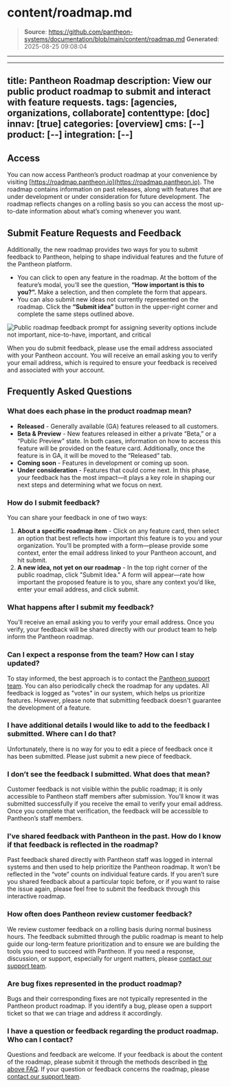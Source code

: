 # content/roadmap.md

> **Source**: https://github.com/pantheon-systems/documentation/blob/main/content/roadmap.md
> **Generated**: 2025-08-25 09:08:04

---

---
title: Pantheon Roadmap
description: View our public product roadmap to submit and interact with feature requests.
tags: [agencies, organizations, collaborate]
contenttype: [doc]
innav: [true]
categories: [overview]
cms: [--]
product: [--]
integration: [--]
---

## Access
You can now access Pantheon’s product roadmap at your convenience by visiting [https://roadmap.pantheon.io](https://roadmap.pantheon.io). The roadmap contains information on past releases, along with features that are under development or under consideration for future development. The roadmap reflects changes on a rolling basis so you can access the most up-to-date information about what’s coming whenever you want.

## Submit Feature Requests and Feedback
Additionally, the new roadmap provides two ways for you to submit feedback to Pantheon, helping to shape individual features and the future of the Pantheon platform.

* You can click to open any feature in the roadmap. At the bottom of the feature’s modal, you’ll see the question, **“How important is this to you?”.** Make a selection, and then complete the form that appears.
* You can also submit new ideas not currently represented on the roadmap. Click the **“Submit idea”** button in the upper-right corner and complete the same steps outlined above.

![Public roadmap feedback prompt for assigning severity options include not important, nice-to-have, important, and critical ](../images/roadmap-buttons.png)

When you do submit feedback, please use the email address associated with your Pantheon account. You will receive an email asking you to verify your email address, which is required to ensure your feedback is received and associated with your account.

## Frequently Asked Questions
### What does each phase in the product roadmap mean? 
* **Released** - Generally available (GA) features released to all customers.
* **Beta & Preview** - New features released in either a private “Beta,” or a “Public Preview” state. In both cases, information on how to access this feature will be provided on the feature card. Additionally, once the feature is in GA, it will be moved to the “Released” tab.
* **Coming soon** - Features in development or coming up soon.
* **Under consideration** - Features that could come next.  In this phase, your feedback has the most impact—it plays a key role in shaping our next steps and determining what we focus on next.

### How do I submit feedback?
You can share your feedback in one of two ways:
1. **About a specific roadmap item** - Click on any feature card, then select an option that best reflects how important this feature is to you and your organization. You’ll be prompted with a form—please provide some context, enter the email address linked to your Pantheon account, and hit submit.
1. **A new idea, not yet on our roadmap** - In the top right corner of the public roadmap, click "Submit Idea." A form will appear—rate how important the proposed feature is to you, share any context you’d like, enter your email address, and click submit.

### What happens after I submit my feedback? 
You’ll receive an email asking you to verify your email address. Once you verify, your feedback will be shared directly with our product team to help inform the Pantheon roadmap.

### Can I expect a response from the team? How can I stay updated?
To stay informed, the best approach is to contact the [Pantheon support team](/guides/support/contact-support). You can also periodically check the roadmap for any updates. All feedback is logged as "votes" in our system, which helps us prioritize features. However, please note that submitting feedback doesn't guarantee the development of a feature.

### I have additional details I would like to add to the feedback I submitted. Where can I do that?
Unfortunately, there is no way for you to edit a piece of feedback once it has been submitted. Please just submit a new piece of feedback.

### I don’t see the feedback I submitted. What does that mean?
Customer feedback is not visible within the public roadmap; it is only accessible to Pantheon staff members after submission. You’ll know it was submitted successfully if you receive the email to verify your email address. Once you complete that verification, the feedback will be accessible to Pantheon’s staff members.

### I’ve shared feedback with Pantheon in the past. How do I know if that feedback is reflected in the roadmap?
Past feedback shared directly with Pantheon staff was logged in internal systems and then used to help prioritize the Pantheon roadmap.  It won’t be reflected in the “vote” counts on individual feature cards. If you aren’t sure you shared feedback about a particular topic before, or if you want to raise the issue again, please feel free to submit the feedback through this interactive roadmap.

### How often does Pantheon review customer feedback?
We review customer feedback on a rolling basis during normal business hours. The feedback submitted through the public roadmap is meant to help guide our long-term feature prioritization and to ensure we are building the tools you need to succeed with Pantheon. If you need a response, discussion, or support, especially for urgent matters, please [contact our support team](/guides/support/contact-support).  

### Are bug fixes represented in the product roadmap?
Bugs and their corresponding fixes are not typically represented in the Pantheon product roadmap. If you identify a bug, please open a support ticket so that we can triage and address it accordingly. 

### I have a question or feedback regarding the product roadmap. Who can I contact?
Questions and feedback are welcome. If your feedback is about the content of the roadmap, please submit it through the methods described in [the above FAQ](#how-do-i-submit-feedback). If your question or feedback concerns the roadmap, please [contact our support team](/guides/support/contact-support). 